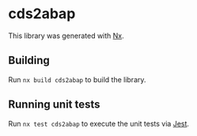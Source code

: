 # cds2abap

This library was generated with [Nx](https://nx.dev).

## Building

Run `nx build cds2abap` to build the library.

## Running unit tests

Run `nx test cds2abap` to execute the unit tests via [Jest](https://jestjs.io).
